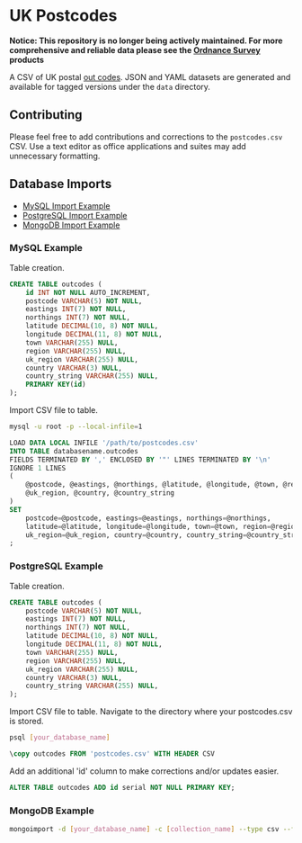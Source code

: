 UK Postcodes
============

**Notice: This repository is no longer being actively maintained. For more
comprehensive and reliable data please see the
[Ordnance Survey](https://goo.gl/5yAam) products**

A CSV of UK postal
[out codes](http://en.wikipedia.org/wiki/Postcodes_in_the_United_Kingdom#Outward_code).
JSON and YAML datasets are generated and available for tagged versions under
the ```data``` directory.

## Contributing

Please feel free to add contributions and corrections to
the ```postcodes.csv``` CSV. Use a text editor as office applications and
suites may add unnecessary formatting.

## Database Imports

- [MySQL Import Example](#mysql-example)
- [PostgreSQL Import Example](#postgresql-example)
- [MongoDB Import Example](#mongodb-example)

### MySQL Example

Table creation.

~~~sql
CREATE TABLE outcodes (
	id INT NOT NULL AUTO_INCREMENT,
	postcode VARCHAR(5) NOT NULL,
	eastings INT(7) NOT NULL,
	northings INT(7) NOT NULL,
	latitude DECIMAL(10, 8) NOT NULL,
	longitude DECIMAL(11, 8) NOT NULL,
	town VARCHAR(255) NULL,
	region VARCHAR(255) NULL,
	uk_region VARCHAR(255) NULL,
	country VARCHAR(3) NULL,
	country_string VARCHAR(255) NULL,
	PRIMARY KEY(id)
);
~~~

Import CSV file to table.

~~~bash
mysql -u root -p --local-infile=1
~~~

~~~sql
LOAD DATA LOCAL INFILE '/path/to/postcodes.csv'
INTO TABLE databasename.outcodes
FIELDS TERMINATED BY ',' ENCLOSED BY '"' LINES TERMINATED BY '\n'
IGNORE 1 LINES
(
	@postcode, @eastings, @northings, @latitude, @longitude, @town, @region,
	@uk_region, @country, @country_string
)
SET
	postcode=@postcode, eastings=@eastings, northings=@northings,
	latitude=@latitude, longitude=@longitude, town=@town, region=@region,
	uk_region=@uk_region, country=@country, country_string=@country_string
;
~~~

### PostgreSQL Example

Table creation.

~~~sql
CREATE TABLE outcodes (
	postcode VARCHAR(5) NOT NULL,
	eastings INT(7) NOT NULL,
	northings INT(7) NOT NULL,
	latitude DECIMAL(10, 8) NOT NULL,
	longitude DECIMAL(11, 8) NOT NULL,
	town VARCHAR(255) NULL,
	region VARCHAR(255) NULL,
	uk_region VARCHAR(255) NULL,
	country VARCHAR(3) NULL,
	country_string VARCHAR(255) NULL,
);
~~~


Import CSV file to table.
Navigate to the directory where your postcodes.csv is stored.

~~~bash
psql [your_database_name]
~~~

~~~sql
\copy outcodes FROM 'postcodes.csv' WITH HEADER CSV
~~~

Add an additional 'id' column to make corrections and/or updates easier.

~~~sql
ALTER TABLE outcodes ADD id serial NOT NULL PRIMARY KEY;
~~~

### MongoDB Example

~~~bash
mongoimport -d [your_database_name] -c [collection_name] --type csv --file postcodes.csv --headerline
~~~
